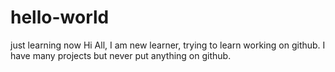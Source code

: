 # hello-world
just learning now
Hi All, I am new learner, trying to learn working on github. I have many projects but never put anything on github.
